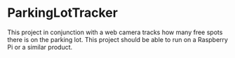 # ParkingLotTracker
This project in conjunction with a web camera tracks how many free spots there is on the parking lot. This project should be able to run on a Raspberry Pi or a similar product.